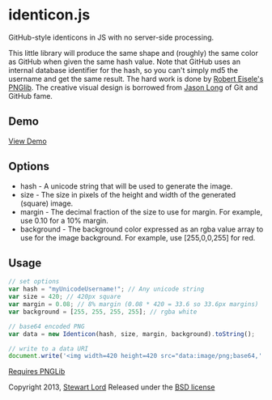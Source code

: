 identicon.js
============

GitHub-style identicons in JS with no server-side processing.

This little library will produce the same shape and (roughly) the same color as GitHub when given the same hash value. Note that GitHub uses an internal database identifier for the hash, so you can't simply md5 the username and get the same result. The hard work is done by [Robert Eisele's](http://twitter.com/roberteisele) [PNGlib](http://www.xarg.org/2010/03/generate-client-side-png-files-using-javascript/). The creative visual design is borrowed from [Jason Long](http://twitter.com/jasonlong) of Git and GitHub fame.

Demo
----
[View Demo](https://rawgithub.com/stewartlord/identicon.js/master/demo.html)

Options
----
* hash - A unicode string that will be used to generate the image.
* size - The size in pixels of the height and width of the generated (square) image.
* margin - The decimal fraction of the size to use for margin. For example, use 0.10 for a 10% margin.
* background - The background color expressed as an rgba value array to use for the image background. For example, use [255,0,0,255] for red.

Usage
-----
```js
// set options
var hash = "myUnicodeUsername!"; // Any unicode string
var size = 420; // 420px square
var margin = 0.08; // 8% margin (0.08 * 420 = 33.6 so 33.6px margins)
var background = [255, 255, 255, 255]; // rgba white

// base64 encoded PNG
var data = new Identicon(hash, size, margin, background).toString();

// write to a data URI
document.write('<img width=420 height=420 src="data:image/png;base64,' + data + '">');
```


[Requires PNGLib](http://www.xarg.org/download/pnglib.js)

Copyright 2013, [Stewart Lord](http://twitter.com/stewartlord)
Released under the [BSD license](http://www.opensource.org/licenses/bsd-license.php)
